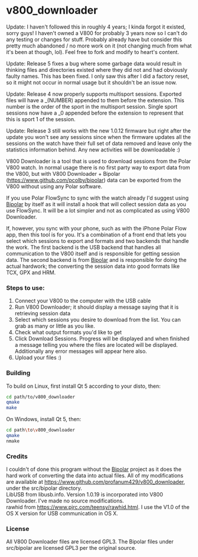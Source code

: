 v800_downloader
===============

Update: I haven't followed this in roughly 4 years; I kinda forgot it existed, sorry guys! I haven't owned a V800 for probably 3 years now so I can't do any testing or changes for stuff. Probably already have but consider this pretty much abandoned / no more work on it (not changing much from what it's been at though, lol). Feel free to fork and modify to heart's content.

Update: Release 5 fixes a bug where some garbage data would result in thinking files and directories existed where they did not and had obviously faulty names. This has been fixed. I only saw this after I did a factory reset, so it might not occur in normal usage but it shouldn't be an issue now.

Update: Release 4 now properly supports multisport sessions. Exported files will have a _(NUMBER) appended to them before the extension. This number is the order of the sport in the multisport session. Single sport sessions now have a _0 appended before the extension to represent that this is sport 1 of the session.

Update: Release 3 still works with the new 1.0.12 firmware but right after the update you won't see any sessions since when the firmware updates all the sessions on the watch have their full set of data removed and leave only the statistics information behind. Any new activities will be downloadable :)

V800 Downloader is a tool that is used to download sessions from the Polar V800 watch. In normal usage there is no first party way
to export data from the V800, but with V800 Downloader + Bipolar (https://www.github.com/pcolby/bipolar) data can be exported from
the V800 without using any Polar software.

If you use Polar FlowSync to sync with the watch already I'd suggest using <a href="https://www.github.com/pcolby/bipolar">Bipolar</a>
by itself as it will install a hook that will collect session data as you use FlowSync. It will be a lot simpler and not as complicated
as using V800 Downloader.

If, however, you sync with your phone, such as with the iPhone Polar Flow app, then this tool is for you. It's
a combination of a front end that lets you select which sessions to export and formats and two backends that handle the work. The first
backend is the USB backend that handles all communication to the V800 itself and is responsible for getting session data. The second
backend is from <a href="https://www.github.com/pcolby/bipolar">Bipolar</a> and is responsible for doing the actual hardwork; the converting
the session data into good formats like TCX, GPX and HRM.

### Steps to use:
1) Connect your V800 to the computer with the USB cable<br>
2) Run V800 Downloader; it should display a message saying that it is retrieving session data<br>
3) Select which sessions you desire to download from the list. You can grab as many or little as you like. <br>
4) Check what output formats you'd like to get<br>
5) Click Download Sessions. Progress will be displayed and when finished a message telling you where the files are located will be displayed. <br>
   Additionally any error messages will appear here also.<br>
6) Upload your files :)<br>

### Building
To build on Linux, first install Qt 5 according to your disto, then:
```sh
cd path/to/v800_downloader
qmake
make
```

On Windows, install Qt 5, then:
```sh
cd path\to\v800_downloader
qmake
nmake
```

### Credits
I couldn't of done this program without the <a href="https://www.github.com/pcolby/bipolar">Bipolar</a> project as it does the hard work of
converting the data into actual files. All of my modifications are available at https://www.github.com/profanum429/v800_downloader, under the
src/bipolar directory.<br>
LibUSB from libusb.info. Version 1.0.19 is incorporated into V800 Downloader. I've made no source modifications. <br>
rawhid from https://www.pjrc.com/teensy/rawhid.html. I use the V1.0 of the OS X version for USB communication in OS X.<br>

### License
All V800 Downloader files are licensed GPL3. The Bipolar files under src/bipolar are licensed GPL3 per the original source.
